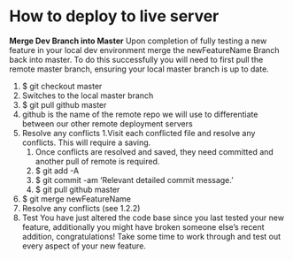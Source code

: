 How to deploy to live server
======

**Merge Dev Branch into Master**
Upon completion of fully testing a new feature in your local dev environment merge the newFeatureName Branch back into master. To do this successfully you will need to first pull the remote master branch, ensuring your local master branch is up to date.
1. $ git checkout master
  1. Switches to the local master branch
2. $ git pull github master
  1. github is the name of the remote repo we will use to differentiate between our other remote deployment servers
  2. Resolve any conflicts
    1.Visit each conflicted file and resolve any conflicts. This will require a saving.
      1. Once conflicts are resolved and saved, they need committed and another pull of remote is required.
        1. $ git add -A
        2. $ git commit -am ‘Relevant detailed commit message.’
        3. $ git pull github master
3. $ git merge newFeatureName
  1. Resolve any conflicts (see 1.2.2)
4. Test 
You have just altered the code base since you last tested your new feature, additionally you might have broken someone else’s recent addition, congratulations! Take some time to work through and test out every aspect of your new feature.